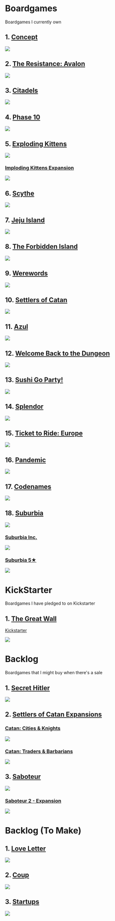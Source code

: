 # Boardgames

Boardgames I currently own

## 1. [Concept](https://boardgamegeek.com/boardgame/147151/concept)
![](https://cf.geekdo-images.com/imagepage/img/ToVjow0p1j-mO7glbY66y1smOdk=/fit-in/900x600/filters:no_upscale()/pic1814140.jpg)

## 2. [The Resistance: Avalon](https://boardgamegeek.com/boardgame/128882/resistance-avalon)
![](https://cf.geekdo-images.com/imagepage/img/SWFte6TRTW9jBPs1Wx6R5f4fZJI=/fit-in/900x600/filters:no_upscale()/pic1453063.jpg)

## 3. [Citadels](https://boardgamegeek.com/boardgame/205398/citadels)
![](https://cf.geekdo-images.com/imagepage/img/nyE26TVI0oidRBVShpo8KxopvNM=/fit-in/900x600/filters:no_upscale()/pic3118160.png)

## 4. [Phase 10](https://boardgamegeek.com/boardgame/1258/phase-10)
![](https://cf.geekdo-images.com/imagepage/img/D8S3uhPaxmDgNVEC-0yUr91W_I8=/fit-in/900x600/filters:no_upscale()/pic2449658.jpg)

## 5. [Exploding Kittens](https://boardgamegeek.com/boardgame/172225/exploding-kittens)
![](https://cf.geekdo-images.com/imagepage/img/N2XWXDFP40YGepIQ1D-S0K5GsGs=/fit-in/900x600/filters:no_upscale()/pic3161177.jpg)

###	[Imploding Kittens Expansion](https://boardgamegeek.com/boardgameexpansion/204053/exploding-kittens-imploding-kittens)
![](https://cf.geekdo-images.com/imagepage/img/7bys3ioaIhiEcYshca72x5zLYv0=/fit-in/900x600/filters:no_upscale()/pic3098074.jpg)

## 6. [Scythe](https://boardgamegeek.com/boardgame/169786/scythe)
![](https://cf.geekdo-images.com/imagepage/img/7-DfQk5edSMK5cvz3n-8DvZUvf0=/fit-in/900x600/filters:no_upscale()/pic3069755.jpg)

## 7. [Jeju Island](https://boardgamegeek.com/boardgame/183643/jeju-island)
![](https://cf.geekdo-images.com/imagepage/img/PvLbZ4UOsYHa8jTjudalBO5lmB4=/fit-in/900x600/filters:no_upscale()/pic2703986.jpg)

## 8. [The Forbidden Island](https://boardgamegeek.com/boardgame/65244/forbidden-island)
![](https://cf.geekdo-images.com/imagepage/img/-7XA3ToqZ7_b7OHYmvw7BkvnSR0=/fit-in/900x600/filters:no_upscale()/pic963871.jpg)

## 9. [Werewords](https://boardgamegeek.com/boardgame/219215/werewords)
![](https://cf.geekdo-images.com/imagepage/img/_ydi948GxQvX_Wxll1k5m_RO9jk=/fit-in/900x600/filters:no_upscale()/pic4415138.jpg)

## 10. [Settlers of Catan](https://boardgamegeek.com/boardgame/13/catan)
![](https://cf.geekdo-images.com/imagepage/img/AQmB3yQILBYQOiznfi9IN1psDPY=/fit-in/900x600/filters:no_upscale()/pic133885.jpg)

## 11. [Azul](https://boardgamegeek.com/boardgame/230802/azul)
![](https://cf.geekdo-images.com/imagepage/img/bBfOIKax5qElAEt-tRNdjNzQ_PU=/fit-in/900x600/filters:no_upscale()/pic3720018.jpg)

## 12. [Welcome Back to the Dungeon](https://boardgamegeek.com/boardgame/195043/welcome-back-dungeon)
![](https://cf.geekdo-images.com/imagepage/img/VJgPy6IAtcWZ1YUaTfQZEg7MO1E=/fit-in/900x600/filters:no_upscale()/pic3483675.jpg)

## 13. [Sushi Go Party!](https://boardgamegeek.com/boardgame/192291/sushi-go-party)
![](https://cf.geekdo-images.com/imagepage/img/caK1QUZdM4jUbKZ7mkuyJyQ3BF4=/fit-in/900x600/filters:no_upscale()/pic3790273.jpg)

## 14. [Splendor](https://boardgamegeek.com/boardgame/148228/splendor)
![](https://cf.geekdo-images.com/imagepage/img/_kEhrVsk2UBK7uP7sw1-llTvl_k=/fit-in/900x600/filters:no_upscale()/pic1904126.jpg)

## 15. [Ticket to Ride: Europe](https://boardgamegeek.com/boardgame/14996/ticket-ride-europe)
![](https://cf.geekdo-images.com/imagepage/img/Fpz8CL_0FO60mVPho88kUuybwfk=/fit-in/900x600/filters:no_upscale()/pic246641.jpg)

## 16. [Pandemic](https://boardgamegeek.com/boardgame/30549/pandemic)
![](https://cf.geekdo-images.com/imagepage/img/yjNhNCJAOkuAwSnMtr-o5aABgGA=/fit-in/900x600/filters:no_upscale()/pic300647.jpg)

## 17. [Codenames](https://boardgamegeek.com/boardgame/178900/codenames)
![](https://cf.geekdo-images.com/imagepage/img/87g2sg-5UVxKwlB6NToeFVNjh3U=/fit-in/900x600/filters:no_upscale()/pic2616052.jpg)

## 18. [Suburbia](https://boardgamegeek.com/boardgame/123260/suburbia)
![](https://cf.geekdo-images.com/imagepage/img/V54Z9j1TvXZORDQh1Z8EBjx1m8A=/fit-in/900x600/filters:no_upscale()/pic1355470.jpg)

###	[Suburbia Inc.](https://boardgamegeek.com/boardgame/145196/suburbia-inc)
![](https://cf.geekdo-images.com/imagepage/img/ZFaA6S-sOlZux8Vxd0juaLKAaD8=/fit-in/900x600/filters:no_upscale()/pic3139169.jpg)

###	[Suburbia 5★](https://boardgamegeek.com/boardgame/171007/suburbia-5)
![](https://cf.geekdo-images.com/imagepage/img/Mqw9uXfQD0mG-oCxd7gNcHGwoI0=/fit-in/900x600/filters:no_upscale()/pic2434952.png)

# KickStarter

Boardgames I have pledged to on Kickstarter

## 1. [The Great Wall](https://boardgamegeek.com/boardgame/292375/great-wall)
[Kickstarter](https://www.kickstarter.com/projects/awakenrealms/great-wall-board-game)

![](https://cf.geekdo-images.com/imagepage/img/yxa7Kq0iEqwlozLLlaE4XeGFxCE=/fit-in/900x600/filters:no_upscale()/pic5024225.jpg)

# Backlog

Boardgames that I might buy when there's a sale 

## 1. [Secret Hitler](https://boardgamegeek.com/boardgame/188834/secret-hitler)
![](https://cf.geekdo-images.com/imagepage/img/CXoj3LM81vQqsZyH17UqudaOrhc=/fit-in/900x600/filters:no_upscale()/pic3010469.jpg)

## 2. [Settlers of Catan Expansions](https://boardgamegeek.com/boardgame/13/catan)

### [Catan: Cities & Knights](https://boardgamegeek.com/boardgameexpansion/926/catan-cities-knights)
![](https://cf.geekdo-images.com/imagepage/img/c-BK4I1830fEquPc7AjeDaH76sY=/fit-in/900x600/filters:no_upscale()/pic41938.jpg)

### [Catan: Traders & Barbarians](https://boardgamegeek.com/boardgameexpansion/27760/catan-traders-barbarians)
![](https://cf.geekdo-images.com/imagepage/img/4MFkC9NjF67ICd3ZXlaXJ4FgWJk=/fit-in/900x600/filters:no_upscale()/pic694501.jpg)

## 3. [Saboteur](https://boardgamegeek.com/boardgame/9220/saboteur)
![](https://cf.geekdo-images.com/imagepage/img/JpUAZXAjCaaUP_asGTXLnq8y0Kc=/fit-in/900x600/filters:no_upscale()/pic460052.jpg)

### [Saboteur 2 - Expansion](https://boardgamegeek.com/boardgameexpansion/91072/saboteur-2-expansion-only-editions)
![](https://cf.geekdo-images.com/imagepage/img/eaOWK8K_T29PX1nI3Vxh27GRcz8=/fit-in/900x600/filters:no_upscale()/pic904337.jpg)

# Backlog (To Make)
## 1. [Love Letter](https://boardgamegeek.com/boardgame/129622/love-letter)
![](https://cf.geekdo-images.com/imagepage/img/iMDpkvLdVkOAdcTyQbGhI9xcarg=/fit-in/900x600/filters:no_upscale()/pic1512855.jpg)

## 2. [Coup](https://boardgamegeek.com/boardgame/131357/coup)
![](https://cf.geekdo-images.com/imagepage/img/4Vdrw-K6q2oMldfMIVsQUEAUy80=/fit-in/900x600/filters:no_upscale()/pic1759020.jpg)

## 3. [Startups](https://boardgamegeek.com/boardgame/223770/startups)
![](https://cf.geekdo-images.com/imagepage/img/amc0SvU0sEXISEjTD9pNJsAhjUc=/fit-in/900x600/filters:no_upscale()/pic3474523.jpg)
